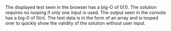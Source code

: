 The displayed test seen in the browser has a big-O of 0(1). The solution requires no looping if only one input is used.
The output seen in the console has a big-0 of 0(n). The test data is in the form of an array and is looped over to quickly show the validity of the solution without user input.